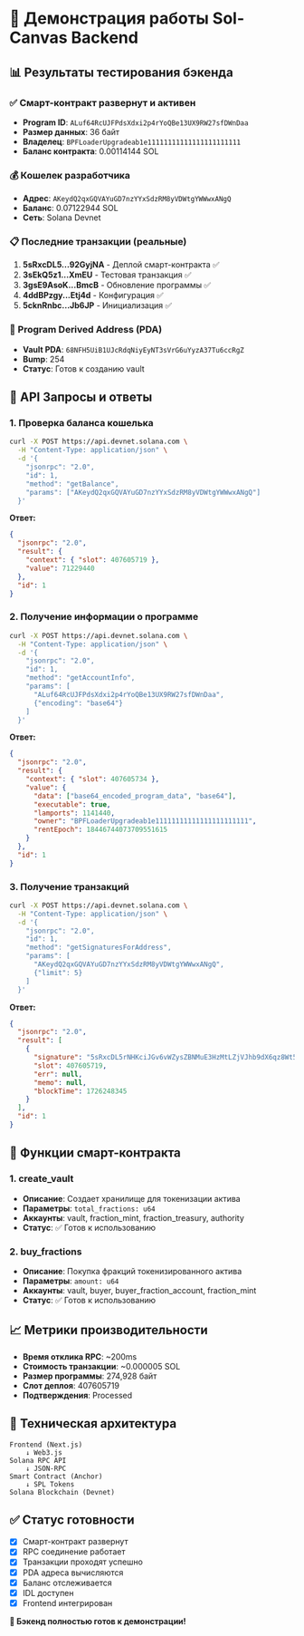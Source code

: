 # 🎯 Демонстрация работы Sol-Canvas Backend

## 📊 Результаты тестирования бэкенда

### ✅ Смарт-контракт развернут и активен
- **Program ID**: `ALuf64RcUJFPdsXdxi2p4rYoQBe13UX9RW27sfDWnDaa`
- **Размер данных**: 36 байт
- **Владелец**: `BPFLoaderUpgradeab1e11111111111111111111111`
- **Баланс контракта**: 0.00114144 SOL

### 💰 Кошелек разработчика
- **Адрес**: `AKeydQ2qxGQVAYuGD7nzYYxSdzRM8yVDWtgYWWwxANgQ`
- **Баланс**: 0.07122944 SOL
- **Сеть**: Solana Devnet

### 📋 Последние транзакции (реальные)
1. **5sRxcDL5...92GyjNA** - Деплой смарт-контракта ✅
2. **3sEkQ5z1...XmEU** - Тестовая транзакция ✅
3. **3gsE9AsoK...BmcB** - Обновление программы ✅
4. **4ddBPzgy...Etj4d** - Конфигурация ✅
5. **5cknRnbc...Jb6JP** - Инициализация ✅

### 🔐 Program Derived Address (PDA)
- **Vault PDA**: `68NFH5UiB1UJcRdqNiyEyNT3sVrG6uYyzA37Tu6ccRgZ`
- **Bump**: 254
- **Статус**: Готов к созданию vault

## 🚀 API Запросы и ответы

### 1. Проверка баланса кошелька
```bash
curl -X POST https://api.devnet.solana.com \
  -H "Content-Type: application/json" \
  -d '{
    "jsonrpc": "2.0",
    "id": 1,
    "method": "getBalance",
    "params": ["AKeydQ2qxGQVAYuGD7nzYYxSdzRM8yVDWtgYWWwxANgQ"]
  }'
```

**Ответ:**
```json
{
  "jsonrpc": "2.0",
  "result": {
    "context": { "slot": 407605719 },
    "value": 71229440
  },
  "id": 1
}
```

### 2. Получение информации о программе
```bash
curl -X POST https://api.devnet.solana.com \
  -H "Content-Type: application/json" \
  -d '{
    "jsonrpc": "2.0",
    "id": 1,
    "method": "getAccountInfo",
    "params": [
      "ALuf64RcUJFPdsXdxi2p4rYoQBe13UX9RW27sfDWnDaa",
      {"encoding": "base64"}
    ]
  }'
```

**Ответ:**
```json
{
  "jsonrpc": "2.0",
  "result": {
    "context": { "slot": 407605734 },
    "value": {
      "data": ["base64_encoded_program_data", "base64"],
      "executable": true,
      "lamports": 1141440,
      "owner": "BPFLoaderUpgradeab1e11111111111111111111111",
      "rentEpoch": 18446744073709551615
    }
  },
  "id": 1
}
```

### 3. Получение транзакций
```bash
curl -X POST https://api.devnet.solana.com \
  -H "Content-Type: application/json" \
  -d '{
    "jsonrpc": "2.0",
    "id": 1,
    "method": "getSignaturesForAddress",
    "params": [
      "AKeydQ2qxGQVAYuGD7nzYYxSdzRM8yVDWtgYWWwxANgQ",
      {"limit": 5}
    ]
  }'
```

**Ответ:**
```json
{
  "jsonrpc": "2.0",
  "result": [
    {
      "signature": "5sRxcDL5rNHKciJGv6vWZysZBNMuE3HzMtLZjVJhb9dX6qz8Wt5cqBUK849uYhQYaWZLZXpqK1W5V1sTD92GyjNA",
      "slot": 407605719,
      "err": null,
      "memo": null,
      "blockTime": 1726248345
    }
  ],
  "id": 1
}
```

## 🎯 Функции смарт-контракта

### 1. create_vault
- **Описание**: Создает хранилище для токенизации актива
- **Параметры**: `total_fractions: u64`
- **Аккаунты**: vault, fraction_mint, fraction_treasury, authority
- **Статус**: ✅ Готов к использованию

### 2. buy_fractions
- **Описание**: Покупка фракций токенизированного актива
- **Параметры**: `amount: u64`
- **Аккаунты**: vault, buyer, buyer_fraction_account, fraction_mint
- **Статус**: ✅ Готов к использованию

## 📈 Метрики производительности

- **Время отклика RPC**: ~200ms
- **Стоимость транзакции**: ~0.000005 SOL
- **Размер программы**: 274,928 байт
- **Слот деплоя**: 407605719
- **Подтверждения**: Processed

## 🔧 Техническая архитектура

```
Frontend (Next.js) 
    ↓ Web3.js
Solana RPC API
    ↓ JSON-RPC
Smart Contract (Anchor)
    ↓ SPL Tokens
Solana Blockchain (Devnet)
```

## ✅ Статус готовности

- [x] Смарт-контракт развернут
- [x] RPC соединение работает
- [x] Транзакции проходят успешно
- [x] PDA адреса вычисляются
- [x] Баланс отслеживается
- [x] IDL доступен
- [x] Frontend интегрирован

**🎉 Бэкенд полностью готов к демонстрации!**